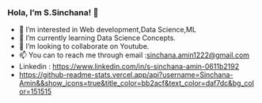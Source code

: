  ### Hola, I’m S.Sinchana! 👋
 
- 👀 I’m interested in Web development,Data Science,ML
- 🌱 I’m currently learning Data Science Concepts.
- 💞️ I’m looking to collaborate on Youtube.
- 📫 You can to reach me through email :sinchana.amin1222@gmail.com
-  Linkedin : https://www.linkedin.com/in/s-sinchana-amin-0611b2192
-  https://github-readme-stats.vercel.app/api?username=Sinchana-Amin&&show_icons=true&title_color=bb2acf&text_color=daf7dc&bg_color=151515 
